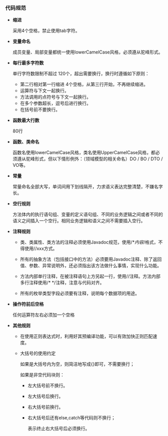 ### 代码规范

- **缩进**

  采用4个空格，禁止使用tab字符。

- **变量命名**     

  成员变量、局部变量都统一使用lowerCamelCase风格，必须遵从驼峰形式。

- **每行最多字符数**   

  单行字符数限制不超过 120个，超出需要换行，换行时遵循如下原则：

  - 第二行相对第一行缩进 4个空格，从第三行开始，不再继续缩进。
  - 运算符与下文一起换行。
  - 方法调用的点符号与下文一起换行。
  - 在多个参数超长，逗号后进行换行。
  - 在括号前不要换行。

- **函数最大行数**    

  80行   

- **函数、类命名**

  函数名使用lowerCamelCase风格，类名使用UpperCamelCase风格，都必须遵从驼峰形式，但以下情形例外：（领域模型的相关命名）DO / BO / DTO / VO等。

- **常量**    

  常量命名全部大写，单词间用下划线隔开，力求语义表达完整清楚，不嫌名字长。

- **空行规则**

  方法体内的执行语句组、变量的定义语句组、不同的业务逻辑之间或者不同的语义之间插入一个空行。相同业务逻辑和语义之间不需要插入空行。

- **注释规则**

  - 类、类属性、类方法的注释必须使用Javadoc规范，使用/**内容*/格式，不得使用//xxx方式。

  - 所有的抽象方法（包括接口中的方法）必须要用Javadoc注释、除了返回值、参数、异常说明外，还必须指出该方法做什么事情，实现什么功能。

  - 方法内部单行注释，在被注释语句上方另起一行，使用//注释。方法内部多行注释使用/* */注释，注意与代码对齐。

  - 所有的枚举类型字段必须要有注释，说明每个数据项的用途。

- **操作符前后空格**

  任何运算符左右必须加一个空格

- **其他规则**

  - 在使用正则表达式时，利用好其预编译功能，可以有效加快正则匹配速度。

  - 大括号的使用约定

    如果是大括号内为空，则简洁地写成{}即可，不需要换行；

    如果是非空代码块则：

    - 左大括号前不换行。

    - 左大括号后换行。

    - 右大括号前换行。

    - 右大括号后还有else,catch等代码则不换行；

      表示终止右大括号后必须换行。
